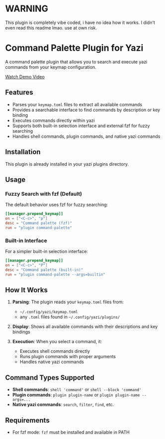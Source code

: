 # WARNING

This plugin is completely vibe coded, i have no idea how it works. I didn't even read this readme lmao. use at own risk.

# Command Palette Plugin for Yazi

A command palette plugin that allows you to search and execute yazi commands from your keymap configuration.

[Watch Demo Video](https://github.com/Mr-Ples/command-palette.yazi/blob/main/showcase.gif)

## Features

- Parses your `keymap.toml` files to extract all available commands
- Provides a searchable interface to find commands by description or key binding
- Executes commands directly within yazi
- Supports both built-in selection interface and external fzf for fuzzy searching
- Handles shell commands, plugin commands, and native yazi commands

## Installation

This plugin is already installed in your yazi plugins directory.

## Usage

### Fuzzy Search with fzf (Default)

The default behavior uses fzf for fuzzy searching:

```toml
[[manager.prepend_keymap]]
on = ["<C-c>", "p"]
desc = "Command palette (fzf)"
run = "plugin command-palette"
```

### Built-in Interface

For a simpler built-in selection interface:

```toml
[[manager.prepend_keymap]]
on = ["<C-c>", "P"]
desc = "Command palette (built-in)"
run = "plugin command-palette --args=builtin"
```

## How It Works

1. **Parsing**: The plugin reads your `keymap.toml` files from:
   - `~/.config/yazi/keymap.toml`
   - any `.toml` files found in `~/.config/yazi/plugins/`

2. **Display**: Shows all available commands with their descriptions and key bindings

3. **Execution**: When you select a command, it:
   - Executes shell commands directly
   - Runs plugin commands with proper arguments
   - Handles native yazi commands

## Command Types Supported

- **Shell commands**: `shell 'command'` or `shell --block 'command'`
- **Plugin commands**: `plugin plugin-name` or `plugin plugin-name --args=...`
- **Native yazi commands**: `search`, `filter`, `find`, etc.

## Requirements

- For fzf mode: `fzf` must be installed and available in PATH 